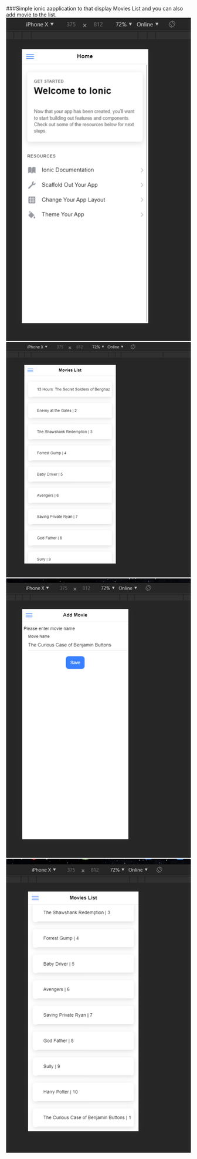 ###Simple ionic aapplication to that display Movies List and you can also add movie to the list.
<img src="0.png" width="752">
<img src="1.png" width="752">
<img src="2.png" width="752">
<img src="3.png" width="752">